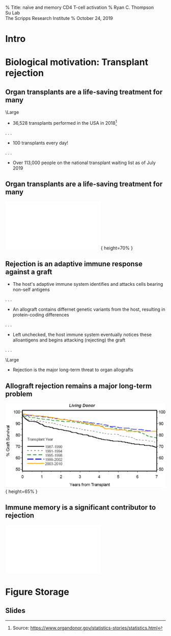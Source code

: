 % Title: na&#239;ve and memory CD4 T-cell activation
% Ryan C. Thompson \
  Su Lab \
  The Scripps Research Institute
% October 24, 2019

# Intro

# Biological motivation: Transplant rejection

## Organ transplants are a life-saving treatment for many

\Large

* 36,528 transplants performed in the USA in 2018[^1]

. . .

* 100 transplants every day!

. . .

* Over 113,000 people on the national transplant waiting list as of
  July 2019

[^1]: Source: https://www.organdonor.gov/statistics-stories/statistics.html

## Organ transplants are a life-saving treatment for many

![Organ donation statistics for the USA in 2018[^2]](graphics/presentation/transplants-organ-CROP.pdf){ height=70% }

[^2]: Source: https://www.organdonor.gov/statistics-stories/statistics.html

## Rejection is an adaptive immune response against a graft

* The host's adaptive immune system identifies and attacks cells
  bearing non-self antigens

. . .

* An allograft contains differnet genetic variants from the host,
  resulting in protein-coding differences

. . .

* Left unchecked, the host immune system eventually notices these
  alloantigens and begins attacking (rejecting) the graft

. . .

\Large

* Rejection is the major long-term threat to organ allografts

## Allograft rejection remains a major long-term problem

![Kidney allograft survival rates in children by transplant year[^3]](graphics/presentation/kidney-graft-survival.png){ height=65% }

[^3]: Kim & Marks. "Long-term outcomes of children after solid organ transplantation". In: Clinics (2014)

## Immune memory is a significant contributor to rejection

![Memory T-cells proliferate and respond more quickly](graphics/presentation/T-cells-SVG.pdf)

# Figure Storage

## Slides
<!-- ## Slide -->

<!-- ![Figure](graphics/Intro/eBayes-CROP-RASTER.png) -->

<!-- ## Slide -->

<!-- ![Figure](graphics/CD4-csaw/IDR/D4659vsD5053_epic-PAGE1-CROP-RASTER.png) -->

<!-- ## Slide -->

<!-- ![Figure](graphics/CD4-csaw/ChIP-seq/H3K4me2-sample-MAplot-bins-CROP.png) -->

<!-- ## Slide -->

<!-- ![Figure](graphics/Intro/med-pval-hist-colored-CROP.pdf) -->

<!-- ## Slide -->

<!-- ![Figure](graphics/CD4-csaw/RNA-seq/PCA-no-batchsub-CROP.png) -->

<!-- ## Slide -->

<!-- ![Figure](graphics/CD4-csaw/RNA-seq/PCA-combat-batchsub-CROP.png) -->

<!-- ## Slide -->

<!-- ![Figure](graphics/CD4-csaw/RNA-seq/weights-vs-covars-nobcv-CROP.png) -->

<!-- ## Slide -->

<!-- ![Figure](graphics/CD4-csaw/csaw/CCF-plots-noBL-PAGE2-CROP.pdf) -->

<!-- ## Slide -->

<!-- ![Figure](graphics/CD4-csaw/csaw/CCF-plots-PAGE2-CROP.pdf) -->

<!-- ## Slide -->

<!-- ![Figure](graphics/CD4-csaw/ChIP-seq/H3K4me2-PCA-raw-CROP.png) -->

<!-- ## Slide -->

<!-- ![Figure](graphics/CD4-csaw/ChIP-seq/H3K4me2-PCA-SVsub-CROP.png) -->

<!-- ## Slide -->

<!-- ![Figure](graphics/CD4-csaw/ChIP-seq/H3K4me3-PCA-raw-CROP.png) -->

<!-- ## Slide -->

<!-- ![Figure](graphics/CD4-csaw/ChIP-seq/H3K4me3-PCA-SVsub-CROP.png) -->

<!-- ## Slide -->

<!-- ![Figure](graphics/CD4-csaw/ChIP-seq/H3K27me3-PCA-raw-CROP.png) -->

<!-- ## Slide -->

<!-- ![Figure](graphics/CD4-csaw/ChIP-seq/H3K27me3-PCA-SVsub-CROP.png) -->

<!-- ## Slide -->

<!-- ![Figure](graphics/CD4-csaw/MOFA-varExplaiend-matrix-CROP.png) -->

<!-- ## Slide -->

<!-- ![Figure](graphics/CD4-csaw/MOFA-LF-scatter-small.png) -->

<!-- ## Slide -->

<!-- ![Figure](graphics/CD4-csaw/MOFA-batch-correct-CROP.png) -->

<!-- ## Slide -->

<!-- ![Figure](graphics/CD4-csaw/RNA-seq/PCA-final-12-CROP.png) -->

<!-- ## Slide -->

<!-- ![Figure](graphics/CD4-csaw/Promoter-Peak-Distance-Profile-PAGE1-CROP.pdf) -->

<!-- ## Slide -->

<!-- ![Figure](graphics/CD4-csaw/FPKM-by-Peak-Violin-Plots-CROP.pdf) -->

<!-- ## Slide -->

<!-- ![Figure](graphics/CD4-csaw/ChIP-seq/H3K4me2-promoter-PCA-group-CROP.png) -->

<!-- ## Slide -->

<!-- ![Figure](graphics/CD4-csaw/ChIP-seq/H3K4me3-promoter-PCA-group-CROP.png) -->

<!-- ## Slide -->

<!-- ![Figure](graphics/CD4-csaw/ChIP-seq/H3K27me3-promoter-PCA-group-CROP.png) -->

<!-- ## Slide -->

<!-- ![Figure](graphics/CD4-csaw/RNA-seq/PCA-final-23-CROP.png) -->

<!-- ## Slide -->

<!-- ![Figure](graphics/CD4-csaw/ChIP-seq/H3K4me2-neighborhood-clusters-CROP.png) -->

<!-- ## Slide -->

<!-- ![Figure](graphics/CD4-csaw/ChIP-seq/H3K4me2-neighborhood-PCA-CROP.png) -->

<!-- ## Slide -->

<!-- ![Figure](graphics/CD4-csaw/ChIP-seq/H3K4me2-neighborhood-expression-CROP.png) -->

<!-- ## Slide -->

<!-- ![Figure](graphics/CD4-csaw/ChIP-seq/H3K4me3-neighborhood-clusters-CROP.png) -->

<!-- ## Slide -->

<!-- ![Figure](graphics/CD4-csaw/ChIP-seq/H3K4me3-neighborhood-PCA-CROP.png) -->

<!-- ## Slide -->

<!-- ![Figure](graphics/CD4-csaw/ChIP-seq/H3K4me3-neighborhood-expression-CROP.png) -->

<!-- ## Slide -->

<!-- ![Figure](graphics/CD4-csaw/ChIP-seq/H3K27me3-neighborhood-clusters-CROP.png) -->

<!-- ## Slide -->

<!-- ![Figure](graphics/CD4-csaw/ChIP-seq/H3K27me3-neighborhood-PCA-CROP.png) -->

<!-- ## Slide -->

<!-- ![Figure](graphics/CD4-csaw/ChIP-seq/H3K27me3-neighborhood-expression-CROP.png) -->

<!-- ## Slide -->

<!-- ![Figure](graphics/CD4-csaw/LaMere2016_fig8.pdf) -->

<!-- ## Slide -->

<!-- ![Figure](graphics/CD4-csaw/rulegraphs/rulegraph-all.pdf) -->
